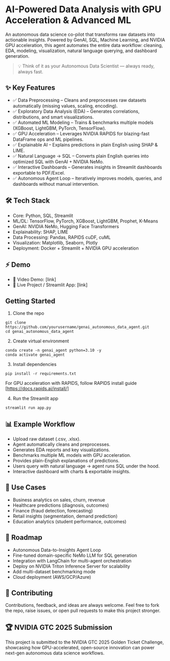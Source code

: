 # AI-Powered Data Analysis with GPU Acceleration & Advanced ML

An autonomous data science co-pilot that transforms raw datasets into actionable insights.
Powered by GenAI, SQL, Machine Learning, and NVIDIA GPU acceleration, this agent automates the entire data workflow: cleaning, EDA, modeling, visualization, natural language querying, and dashboard generation.

> 💡 Think of it as your Autonomous Data Scientist — always ready, always fast.

## ✨ Key Features
- ✅ Data Preprocessing – Cleans and preprocesses raw datasets automatically (missing values, scaling, encoding).
- ✅ Exploratory Data Analysis (EDA) – Generates correlations, distributions, and smart visualizations.
- ✅ Automated ML Modeling – Trains & benchmarks multiple models (XGBoost, LightGBM, PyTorch, TensorFlow).
- ✅ GPU Acceleration – Leverages NVIDIA RAPIDS for blazing-fast DataFrame ops and ML pipelines.
- ✅ Explainable AI – Explains predictions in plain English using SHAP & LIME.
- ✅ Natural Language → SQL – Converts plain English queries into optimized SQL with GenAI + NVIDIA NeMo.
- ✅ Interactive Dashboards – Generates insights in Streamlit dashboards exportable to PDF/Excel.
- ✅ Autonomous Agent Loop – Iteratively improves models, queries, and dashboards without manual intervention.

## 🛠️ Tech Stack
- Core: Python, SQL, Streamlit
- ML/DL: TensorFlow, PyTorch, XGBoost, LightGBM, Prophet, K-Means
- GenAI: NVIDIA NeMo, Hugging Face Transformers
- Explainability: SHAP, LIME
- Data Processing: Pandas, RAPIDS cuDF, cuML
- Visualization: Matplotlib, Seaborn, Plotly
- Deployment: Docker + Streamlit + NVIDIA GPU acceleration

## ⚡ Demo
- 🎥 Video Demo: [link]
- 📂 Live Project / Streamlit App: [link]

## Getting Started
1. Clone the repo
```terminal
git clone https://github.com/yourusername/genai_autonomous_data_agent.git
cd genai_autonomous_data_agent
```

2. Create virtual environment
```terminal
conda create -n genai_agent python=3.10 -y
conda activate genai_agent
```

3. Install dependencies
```terminal
pip install -r requirements.txt
```
For GPU acceleration with RAPIDS, follow RAPIDS install guide [https://docs.rapids.ai/install/]

4. Run the Streamlit app
```terminal
streamlit run app.py
```

## 📊 Example Workflow
- Upload raw dataset (.csv, .xlsx).
- Agent automatically cleans and preprocesses.
- Generates EDA reports and key visualizations.
- Benchmarks multiple ML models with GPU acceleration.
- Provides plain-English explanations of predictions.
- Users query with natural language → agent runs SQL under the hood.
- Interactive dashboard with charts & exportable insights.

## 📌 Use Cases
- Business analytics on sales, churn, revenue
- Healthcare predictions (diagnosis, outcomes)
- Finance (fraud detection, forecasting)
- Retail insights (segmentation, demand prediction)
- Education analytics (student performance, outcomes)

## 🔮 Roadmap
 - Autonomous Data-to-Insights Agent Loop
 - Fine-tuned domain-specific NeMo LLM for SQL generation
 - Integration with LangChain for multi-agent orchestration
 - Deploy on NVIDIA Triton Inference Server for scalability
 - Add multi-dataset benchmarking mode
 - Cloud deployment (AWS/GCP/Azure)

## 🤝 Contributing
Contributions, feedback, and ideas are always welcome. Feel free to fork the repo, raise issues, or open pull requests to make this project stronger.

## 🏆 NVIDIA GTC 2025 Submission
This project is submitted to the NVIDIA GTC 2025 Golden Ticket Challenge, showcasing how GPU-accelerated, open-source innovation can power next-gen autonomous data science workflows.
